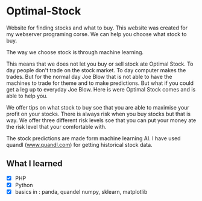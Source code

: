# Optimal-Stock
Website for finding  stocks and what to buy. This website was created for my webserver programing corse.
We can help you choose what stock to buy.

The way we choose stock is through machine learning.

This means that we does not let you buy or sell stock ate Optimal Stock. To day people don't trade on the stock market. To day computer makes the trades. But for the normal day Joe Blow that is not able to have the machines to trade for theme and to make predictions.
But what if you could get a leg up to everyday Joe Blow. Here is were Optimal Stock comes and is able to help you.

We offer tips on what stock to buy soe that you are able to maximise your profit on your stocks. There is always risk when you buy stocks but that is way. We offer three different risk levels soe that you can put your money ate the risk level that your comfortable with.

The stock predictions are made form machine learning AI. I have used quandl (www.quandl.com) for getting historical stock data.


## What I learned

- [x] PHP
- [x] Python 
- [x] basics in : panda, quandel numpy, sklearn, matplotlib  

